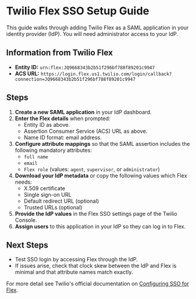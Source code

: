 # Twilio Flex SSO Setup Guide

This guide walks through adding Twilio Flex as a SAML application in your identity provider (IdP). You will need administrator access to your IdP.

## Information from Twilio Flex
- **Entity ID:** `urn:flex:JQ9668343b2b51f296bf788f89201c9947`
- **ACS URL:** `https://login.flex.us1.twilio.com/login/callback?connection=JQ9668343b2b51f296bf788f89201c9947`

## Steps
1. **Create a new SAML application** in your IdP dashboard.
2. **Enter the Flex details** when prompted:
   - Entity ID as above.
   - Assertion Consumer Service (ACS) URL as above.
   - Name ID format: email address.
3. **Configure attribute mappings** so that the SAML assertion includes the following mandatory attributes:
   - `full name`
   - `email`
   - `Flex role` (values: `agent`, `supervisor`, or `administrator`)
4. **Download your IdP metadata** or copy the following values which Flex needs:
   - X.509 certificate
   - Single sign-on URL
   - Default redirect URL (optional)
   - Trusted URLs (optional)
5. **Provide the IdP values** in the Flex SSO settings page of the Twilio Console.
6. **Assign users** to this application in your IdP so they can log in to Flex.

## Next Steps
- Test SSO login by accessing Flex through the IdP.
- If issues arise, check that clock skew between the IdP and Flex is minimal and that attribute names match exactly.

For more detail see Twilio's official documentation on [Configuring SSO for Flex](https://www.twilio.com/docs/flex/admin-guide/setup/single-sign-on).
